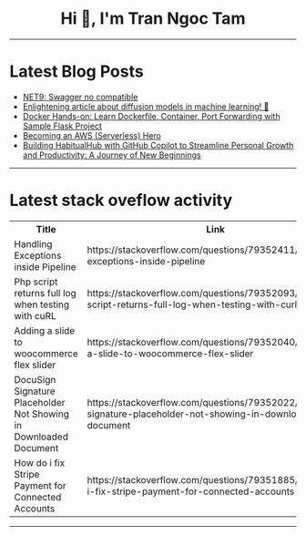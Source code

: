 <h1 align="center">Hi 👋, I'm Tran Ngoc Tam</h1>

---

# Latest Blog Posts 
<!-- BLOG-POST-LIST:START -->
- [NET9: Swagger no compatible](https://dev.to/romnyd/net9-swagger-no-compatible-1c6e)
- [Enlightening article about diffusion models in machine learning! 🧠](https://dev.to/luigi_laezza_22b5ba44fdcd/enlightening-article-about-diffusion-models-in-machine-learning-4g6h)
- [Docker Hands-on: Learn Dockerfile, Container, Port Forwarding with Sample Flask Project](https://dev.to/omerberatsezer/docker-hands-on-learn-dockerfile-container-port-forwarding-with-sample-flask-project-478d)
- [Becoming an AWS &lpar;Serverless&rpar; Hero](https://dev.to/aws-heroes/becoming-an-aws-serverless-hero-2b8g)
- [Building HabitualHub with GitHub Copilot to Streamline Personal Growth and Productivity: A Journey of New Beginnings](https://dev.to/prasanthj/building-habitualhub-with-github-copilot-to-streamline-personal-growth-and-productivity-a-journey-ko1)
<!-- BLOG-POST-LIST:END -->

---

# Latest stack oveflow activity
<table>
  <tr><th>Title</th><th>Link</th></tr>
  <!-- STACKOVERFLOW:START --><tr><td>Handling Exceptions inside Pipeline</td><td>https://stackoverflow.com/questions/79352411/handling-exceptions-inside-pipeline</td></tr><tr><td>Php script returns full log when testing with cuRL</td><td>https://stackoverflow.com/questions/79352093/php-script-returns-full-log-when-testing-with-curl</td></tr><tr><td>Adding a slide to woocommerce flex slider</td><td>https://stackoverflow.com/questions/79352040/adding-a-slide-to-woocommerce-flex-slider</td></tr><tr><td>DocuSign Signature Placeholder Not Showing in Downloaded Document</td><td>https://stackoverflow.com/questions/79352022/docusign-signature-placeholder-not-showing-in-downloaded-document</td></tr><tr><td>How do i fix Stripe Payment for Connected Accounts</td><td>https://stackoverflow.com/questions/79351885/how-do-i-fix-stripe-payment-for-connected-accounts</td></tr><!-- STACKOVERFLOW:END -->
</table>

---


